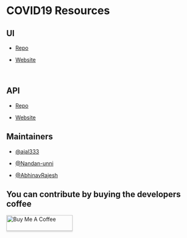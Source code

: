 # COVID19 Resources

## UI

- [Repo](https://github.com/Nodet-org/Sahaay)

- [Website](https://sahaay.xyz)

<br />

## API

- [Repo](https://github.com/Nodet-org/Sahaay-api)

- [Website](https://covid-resource.azurewebsites.net/)

## Maintainers

- [@ajal333](https://github.com/ajal333)

- [@Nandan-unni](https://github.com/Nandan-unni)

- [@AbhinavRajesh](https://github.com/AbhinavRajesh)

## You can contribute by buying the developers coffee

<a href="https://www.buymeacoffee.com/nodet.org" target="_blank"><img src="https://www.buymeacoffee.com/assets/img/custom_images/orange_img.png" alt="Buy Me A Coffee" style="height: 41px !important;width: 174px !important;box-shadow: 0px 3px 2px 0px rgba(190, 190, 190, 0.5) !important;-webkit-box-shadow: 0px 3px 2px 0px rgba(190, 190, 190, 0.5) !important;" ></a>
